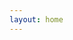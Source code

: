 ```yaml
---
layout: home
---
```

<script>
var userLang = navigator.language || navigator.userLanguage;
if (userLang === 'pt-BR') {
  window.location = '{{ "/pt" | relative_url }}'
} else {
  window.location = '{{ "/en" | relative_url }}'
}
</script>

